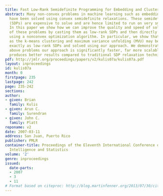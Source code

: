 ```yaml
---
title: Fast Low-Rank Semidefinite Programming for Embedding and Clustering
abstract: Many non-convex problems in machine learning such as embedding and clustering
  have been solved using convex semidefinite relaxations. These semidefinite programs
  (SDPs) are expensive to solve and are hence limited to run on very small data sets.
  In this paper we show how we can improve the quality and speed of solving a number
  of these problems by casting them as low-rank SDPs and then directly solving them
  using a nonconvex optimization algorithm. In particular, we show that problems such
  as the k-means clustering and maximum variance unfolding (MVU) may be expressed
  exactly as low-rank SDPs and solved using our approach. We demonstrate that in the
  above problems our approach is significantly faster, far more scalable and often
  produces better results compared to traditional SDP relaxation techniques.
pdf: http://jmlr.org/proceedings/papers/v2/kulis07a/kulis07a.pdf
layout: inproceedings
id: kulis07a
month: 0
firstpage: 235
lastpage: 242
page: 235-242
sections: 
author:
- given: Brian
  family: Kulis
- given: Arun C.
  family: Surendran
- given: John C.
  family: Platt
reponame: v2
date: 2007-03-11
address: San Juan, Puerto Rico
publisher: PMLR
container-title: Proceedings of the Eleventh International Conference on Artificial
  Intelligence and Statistics
volume: '2'
genre: inproceedings
issued:
  date-parts:
  - 2007
  - 3
  - 11
# Format based on citeproc: http://blog.martinfenner.org/2013/07/30/citeproc-yaml-for-bibliographies/
---
```

